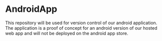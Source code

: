 # AndroidApp
This repository will be used for version control of our android application. The application is a proof of concept for an android version of our hosted web app and will not be deployed on the android app store.
